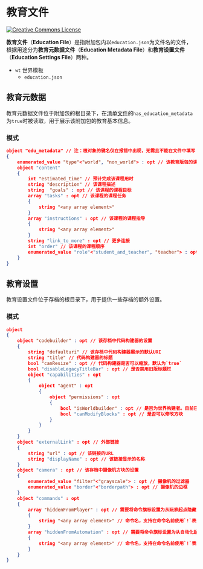 # 教育文件

<a rel="license" href="http://creativecommons.org/licenses/by-nc-sa/4.0/"><img alt="Creative Commons License" style="border-width:0" src="https://mirrors.creativecommons.org/presskit/buttons/80x15/svg/by-nc-sa.svg" /></a>

**教育文件**（**Education File**）是指附加包内以`education.json`为文件名的文件，根据用途分为**教育元数据文件**（**Education Metadata File**）和**教育设置文件**（**Education Settings File**）两种。

<div class="treeview">
  <ul>
    <li><span class="sprite" style="background-image:url(https://wiki.mcbe-dev.net/w/images/9/92/FileCSS.png?format=original);background-position:-112px -128px;background-size:128px auto;height:16px;width:16px"></span> <code>wt</code> 世界模板<ul>
      <li><span class="sprite" style="background-image:url(https://wiki.mcbe-dev.net/w/images/9/92/FileCSS.png?format=original);background-position:-0px -80px;background-size:128px auto;height:16px;width:16px"></span> <code>education.json</code></li>
    </ul></li>
  </ul>
</div>

## 教育元数据

教育元数据文件位于附加包的根目录下，在[清单文件](./manifest.md)的`has_education_metadata`为`true`时被读取，用于展示该附加包的教育基本信息。

### 模式

```json
object "edu_metadata" // 注：根对象的键名仅在报错中出现，无需且不能在文件中填写
{
    enumerated_value "type"<"world", "non_world"> : opt // 该教育版包的课程类型，分为世界课程和非世界课程
    object "content"
    {
        int "estimated_time" // 预计完成该课程用时
        string "description" // 该课程描述
        string  "goals" : opt // 该课程的课程目标
        array "tasks" : opt // 该课程的课程任务
        {
            string "<any array element>"
        }
        array "instructions" : opt // 该课程的课程指导
        {
            string "<any array element>"
        }
        string "link_to_more" : opt // 更多连接
        int "order" // 该课程的课程顺序
        enumerated_value "role"<"student_and_teacher", "teacher"> : opt // 该课程的使用者身份
    }
}
```

## 教育设置

教育设置文件位于存档的根目录下，用于提供一些存档的额外设置。

### 模式

```json
object
{
    object "codebuilder" : opt // 该存档中代码构建器的设置
    {
        string "defaulturi" // 该存档中代码构建器展示的默认URI
        string "title" // 代码构建器的标题
        bool "canResize" : opt // 代码构建器是否可以缩放，默认为`true`
        bool "disableLegacyTitleBar" : opt // 是否禁用旧版标题栏
        object "capabilities" : opt
        {
            object "agent" : opt
            {
                object "permissions" : opt
                {
                    bool "isWorldbuilder" : opt // 是否为世界构建者。目前已移除
                    bool "canModifyBlocks" : opt // 是否可以修改方块
                }
            }
        }
    }
    object "externalLink" : opt // 外部链接
    {
        string "url" : opt // 该链接的URL
        string "displayName" : opt // 该链接显示的名称
    }
    object "camera" : opt // 该存档中摄像机方块的设置
    {
        enumerated_value "filter"<"grayscale"> : opt // 摄像机的过滤器
        enumerated_value "border"<"borderpath"> : opt // 摄像机的边框
    }
    object "commands" : opt
    {
        array "hiddenFromPlayer" : opt // 需要将命令旗标设置为从玩家起点隐藏的命令，取并
        {
            string "<any array element>" // 命令名，支持在命令名前使用`!`表示非运算，支持`*`代表全部命令
        }
        array "hiddenFromAutomation" : opt // 需要将命令旗标设置为从自动化起点隐藏的命令，取并
        {
            string "<any array element>" // 命令名，支持在命令名前使用`!`表示非运算，支持`*`代表全部命令
        }
    }
}
```
